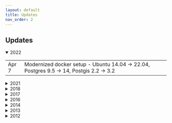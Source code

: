 ```yaml
---
layout: default
title: Updates
nav_order: 2
---
```


## Updates

<details open>
  <summary markdown="span">2022</summary>

|        |   |
|--------|---|
| Apr 7  | Modernized docker setup - Ubuntu 14.04 &rarr; 22.04, Postgres 9.5 &rarr; 14, Postgis 2.2 &rarr; 3.2 |

</details>

<details>
  <summary markdown="span">2021</summary>

|        |   |
|--------|---|
| Jun 27 | Restored legacy SPARQL endpoint and ported website to ghpages |
| Feb 1  | Backend still down due to incompatibilities after server upgrade to Ubuntu 20.04 |
| Jan 7  | Backend down due to server crash (affects SPARQL endpoint and database) |

</details>

<details>
  <summary markdown="span">2018</summary>

|        |   |
|--------|---|
| May 7  | Linked Data interface operation back to normal |
| May 7  | Linked Data interface back to normal after multiple faults and regressions due to moving and upgrading services |

</details>

<details>
  <summary markdown="span">2017</summary>
|        |   |
|--------|---|
| Feb 3  | SPARQL Endpoint and Linked Data operation back to normal |
| Jan 27 | Service temporary down due physically moving the server to a new location. |

</details>

<details>
  <summary markdown="span">2016</summary>

|        |   |
|--------|---|
| Nov 21 | Database back online. Enjoy! |
| Nov 15 | Due to a database upgrade we need to reload the data – REST API estimated to be back online around end of the week |
| Jan 13 | New Open Street Map RDF datasets available online and for download! |

</details>

<details>
  <summary markdown="span">2014</summary>

|         |   |
|---------|---|
| Sept 21 | Completed upgrade to Postgres 9.3 and loaded a fresh LGD database. Please create issues in the git should you experience any problems. New downloads are in the works. |
| Sept 18 | LGD REST-API was down due to long overdue hard- and software upgrades. The SPARQL endpoint was unaffected.

</details>

<details>
  <summary markdown="span">2013</summary>

|        |   |
|--------|---|
| May 13 | New datasets for download available here! Data in the SPARQL endpoint will be updated later. |
| Apr 5  | LinkedGeoData may be temporarily down tonight due to maintenance. |
| Mar 31 | The LinkedGeoData repository moved to GitHub. Look there how you can now convert the data you want yourself! |

</details>

<details>
  <summary markdown="span">2012</summary>

|        |   |
|--------|---|
| Sep 10 | Servers are back online after being down for the week because of moving them to a new location. Also, updated licence statements to ODbL, because we are required to do so – at least according to the OSM wiki |
| Jun 12 | Added a missing index on the way\_tags table |
| Jun 11 | Deployed REST API under `http://linkedgeodata.org/api/3/*`. Updated examples on the website. More tuning for performance needed. |

</details>


